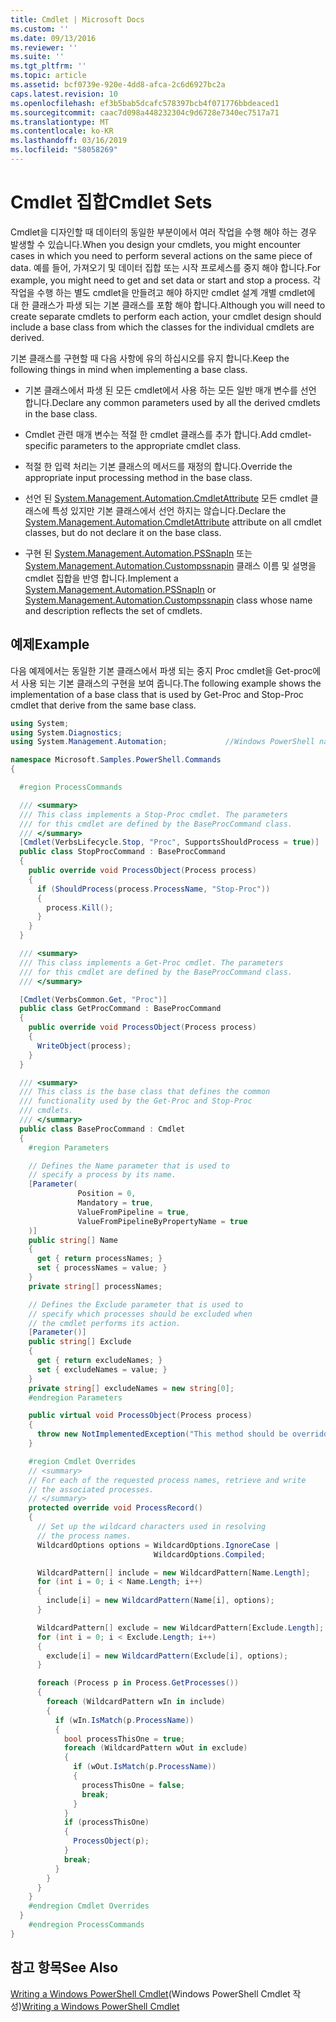 ```yaml
---
title: Cmdlet | Microsoft Docs
ms.custom: ''
ms.date: 09/13/2016
ms.reviewer: ''
ms.suite: ''
ms.tgt_pltfrm: ''
ms.topic: article
ms.assetid: bcf0739e-920e-4dd8-afca-2c6d6927bc2a
caps.latest.revision: 10
ms.openlocfilehash: ef3b5bab5dcafc578397bcb4f071776bbdeaced1
ms.sourcegitcommit: caac7d098a448232304c9d6728e7340ec7517a71
ms.translationtype: MT
ms.contentlocale: ko-KR
ms.lasthandoff: 03/16/2019
ms.locfileid: "58058269"
---
```

# <a name="cmdlet-sets"></a><span data-ttu-id="f9303-102">Cmdlet 집합</span><span class="sxs-lookup"><span data-stu-id="f9303-102">Cmdlet Sets</span></span>

<span data-ttu-id="f9303-103">Cmdlet을 디자인할 때 데이터의 동일한 부분이에서 여러 작업을 수행 해야 하는 경우 발생할 수 있습니다.</span><span class="sxs-lookup"><span data-stu-id="f9303-103">When you design your cmdlets, you might encounter cases in which you need to perform several actions on the same piece of data.</span></span> <span data-ttu-id="f9303-104">예를 들어, 가져오기 및 데이터 집합 또는 시작 프로세스를 중지 해야 합니다.</span><span class="sxs-lookup"><span data-stu-id="f9303-104">For example, you might need to get and set data or start and stop a process.</span></span> <span data-ttu-id="f9303-105">각 작업을 수행 하는 별도 cmdlet을 만들려고 해야 하지만 cmdlet 설계 개별 cmdlet에 대 한 클래스가 파생 되는 기본 클래스를 포함 해야 합니다.</span><span class="sxs-lookup"><span data-stu-id="f9303-105">Although you will need to create separate cmdlets to perform each action, your cmdlet design should include a base class from which the classes for the individual cmdlets are derived.</span></span>

<span data-ttu-id="f9303-106">기본 클래스를 구현할 때 다음 사항에 유의 하십시오를 유지 합니다.</span><span class="sxs-lookup"><span data-stu-id="f9303-106">Keep the following things in mind when implementing a base class.</span></span>

- <span data-ttu-id="f9303-107">기본 클래스에서 파생 된 모든 cmdlet에서 사용 하는 모든 일반 매개 변수를 선언 합니다.</span><span class="sxs-lookup"><span data-stu-id="f9303-107">Declare any common parameters used by all the derived cmdlets in the base class.</span></span>

- <span data-ttu-id="f9303-108">Cmdlet 관련 매개 변수는 적절 한 cmdlet 클래스를 추가 합니다.</span><span class="sxs-lookup"><span data-stu-id="f9303-108">Add cmdlet-specific parameters to the appropriate cmdlet class.</span></span>

- <span data-ttu-id="f9303-109">적절 한 입력 처리는 기본 클래스의 메서드를 재정의 합니다.</span><span class="sxs-lookup"><span data-stu-id="f9303-109">Override the appropriate input processing method in the base class.</span></span>

- <span data-ttu-id="f9303-110">선언 된 [System.Management.Automation.CmdletAttribute](/dotnet/api/System.Management.Automation.CmdletAttribute) 모든 cmdlet 클래스에 특성 있지만 기본 클래스에서 선언 하지는 않습니다.</span><span class="sxs-lookup"><span data-stu-id="f9303-110">Declare the [System.Management.Automation.CmdletAttribute](/dotnet/api/System.Management.Automation.CmdletAttribute) attribute on all cmdlet classes, but do not declare it on the base class.</span></span>

- <span data-ttu-id="f9303-111">구현 된 [System.Management.Automation.PSSnapIn](/dotnet/api/System.Management.Automation.PSSnapIn) 또는 [System.Management.Automation.Custompssnapin](/dotnet/api/System.Management.Automation.CustomPSSnapIn) 클래스 이름 및 설명을 cmdlet 집합을 반영 합니다.</span><span class="sxs-lookup"><span data-stu-id="f9303-111">Implement a [System.Management.Automation.PSSnapIn](/dotnet/api/System.Management.Automation.PSSnapIn) or [System.Management.Automation.Custompssnapin](/dotnet/api/System.Management.Automation.CustomPSSnapIn) class whose name and description reflects the set of cmdlets.</span></span>

## <a name="example"></a><span data-ttu-id="f9303-112">예제</span><span class="sxs-lookup"><span data-stu-id="f9303-112">Example</span></span>

<span data-ttu-id="f9303-113">다음 예제에서는 동일한 기본 클래스에서 파생 되는 중지 Proc cmdlet을 Get-proc에서 사용 되는 기본 클래스의 구현을 보여 줍니다.</span><span class="sxs-lookup"><span data-stu-id="f9303-113">The following example shows the implementation of a base class that is used by Get-Proc and Stop-Proc cmdlet that derive from the same base class.</span></span>

```csharp
using System;
using System.Diagnostics;
using System.Management.Automation;             //Windows PowerShell namespace.

namespace Microsoft.Samples.PowerShell.Commands
{

  #region ProcessCommands

  /// <summary>
  /// This class implements a Stop-Proc cmdlet. The parameters
  /// for this cmdlet are defined by the BaseProcCommand class.
  /// </summary>
  [Cmdlet(VerbsLifecycle.Stop, "Proc", SupportsShouldProcess = true)]
  public class StopProcCommand : BaseProcCommand
  {
    public override void ProcessObject(Process process)
    {
      if (ShouldProcess(process.ProcessName, "Stop-Proc"))
      {
        process.Kill();
      }
    }
  }

  /// <summary>
  /// This class implements a Get-Proc cmdlet. The parameters
  /// for this cmdlet are defined by the BaseProcCommand class.
  /// </summary>

  [Cmdlet(VerbsCommon.Get, "Proc")]
  public class GetProcCommand : BaseProcCommand
  {
    public override void ProcessObject(Process process)
    {
      WriteObject(process);
    }
  }

  /// <summary>
  /// This class is the base class that defines the common
  /// functionality used by the Get-Proc and Stop-Proc
  /// cmdlets.
  /// </summary>
  public class BaseProcCommand : Cmdlet
  {
    #region Parameters

    // Defines the Name parameter that is used to
    // specify a process by its name.
    [Parameter(
               Position = 0,
               Mandatory = true,
               ValueFromPipeline = true,
               ValueFromPipelineByPropertyName = true
    )]
    public string[] Name
    {
      get { return processNames; }
      set { processNames = value; }
    }
    private string[] processNames;

    // Defines the Exclude parameter that is used to
    // specify which processes should be excluded when
    // the cmdlet performs its action.
    [Parameter()]
    public string[] Exclude
    {
      get { return excludeNames; }
      set { excludeNames = value; }
    }
    private string[] excludeNames = new string[0];
    #endregion Parameters

    public virtual void ProcessObject(Process process)
    {
      throw new NotImplementedException("This method should be overridden.");
    }

    #region Cmdlet Overrides
    // <summary>
    // For each of the requested process names, retrieve and write
    // the associated processes.
    // </summary>
    protected override void ProcessRecord()
    {
      // Set up the wildcard characters used in resolving
      // the process names.
      WildcardOptions options = WildcardOptions.IgnoreCase |
                                WildcardOptions.Compiled;

      WildcardPattern[] include = new WildcardPattern[Name.Length];
      for (int i = 0; i < Name.Length; i++)
      {
        include[i] = new WildcardPattern(Name[i], options);
      }

      WildcardPattern[] exclude = new WildcardPattern[Exclude.Length];
      for (int i = 0; i < Exclude.Length; i++)
      {
        exclude[i] = new WildcardPattern(Exclude[i], options);
      }

      foreach (Process p in Process.GetProcesses())
      {
        foreach (WildcardPattern wIn in include)
        {
          if (wIn.IsMatch(p.ProcessName))
          {
            bool processThisOne = true;
            foreach (WildcardPattern wOut in exclude)
            {
              if (wOut.IsMatch(p.ProcessName))
              {
                processThisOne = false;
                break;
              }
            }
            if (processThisOne)
            {
              ProcessObject(p);
            }
            break;
          }
        }
      }
    }
    #endregion Cmdlet Overrides
  }
    #endregion ProcessCommands
}
```

## <a name="see-also"></a><span data-ttu-id="f9303-114">참고 항목</span><span class="sxs-lookup"><span data-stu-id="f9303-114">See Also</span></span>

<span data-ttu-id="f9303-115">[Writing a Windows PowerShell Cmdlet](./writing-a-windows-powershell-cmdlet.md)(Windows PowerShell Cmdlet 작성)</span><span class="sxs-lookup"><span data-stu-id="f9303-115">[Writing a Windows PowerShell Cmdlet](./writing-a-windows-powershell-cmdlet.md)</span></span>
